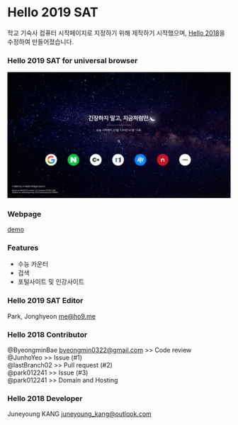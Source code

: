 # Hello 2019 SAT
학교 기숙사 컴퓨터 시작페이지로 지정하기 위해 제작하기 시작했으며, [Hello 2018](https://github.com/Juneyoung-Kang/hello-2018-homepage)을 수정하여 만들어졌습니다.

### Hello 2019 SAT for universal browser
![demo](./assets/images/demo.png)

### Webpage
[demo](https://kpjhg0124.github.io/hello-2019-sat/)

### Features
- 수능 카운터
- 검색
- 포털사이트 및 인강사이트 

### Hello 2019 SAT Editor
Park, Jonghyeon <me@ho9.me>

### Hello 2018 Contributor
@ByeongminBae <byeongmin0322@gmail.com> >> Code review <br>
@JunhoYeo >> Issue (#1) <br>
@lastBranch02 >> Pull request (#2) <br>
@park012241 >> Issue (#3) <br>
@park012241 >> Domain and Hosting <br>

### Hello 2018 Developer
Juneyoung KANG <juneyoung_kang@outlook.com>
